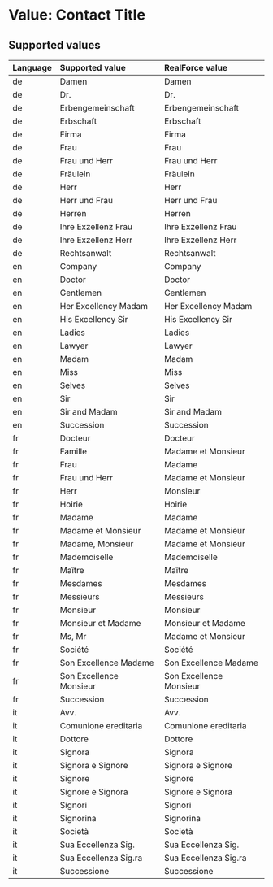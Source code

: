 # Value: Contact Title

## Supported values

| Language | Supported value | RealForce value |
| :--- | :--- | :--- |
| de | Damen | Damen |
| de | Dr. | Dr. |
| de | Erbengemeinschaft | Erbengemeinschaft |
| de | Erbschaft | Erbschaft |
| de | Firma | Firma |
| de | Frau | Frau |
| de | Frau und Herr | Frau und Herr |
| de | Fräulein | Fräulein |
| de | Herr | Herr |
| de | Herr und Frau | Herr und Frau |
| de | Herren | Herren |
| de | Ihre Exzellenz Frau | Ihre Exzellenz Frau |
| de | Ihre Exzellenz Herr | Ihre Exzellenz Herr |
| de | Rechtsanwalt | Rechtsanwalt |
| en | Company | Company |
| en | Doctor | Doctor |
| en | Gentlemen | Gentlemen |
| en | Her Excellency Madam | Her Excellency Madam |
| en | His Excellency Sir | His Excellency Sir |
| en | Ladies | Ladies |
| en | Lawyer | Lawyer |
| en | Madam | Madam |
| en | Miss | Miss |
| en | Selves | Selves |
| en | Sir | Sir |
| en | Sir and Madam | Sir and Madam |
| en | Succession | Succession |
| fr | Docteur | Docteur |
| fr | Famille | Madame et Monsieur |
| fr | Frau | Madame |
| fr | Frau und Herr | Madame et Monsieur |
| fr | Herr | Monsieur |
| fr | Hoirie | Hoirie |
| fr | Madame | Madame |
| fr | Madame et Monsieur | Madame et Monsieur |
| fr | Madame, Monsieur | Madame et Monsieur |
| fr | Mademoiselle | Mademoiselle |
| fr | Maître | Maître |
| fr | Mesdames | Mesdames |
| fr | Messieurs | Messieurs |
| fr | Monsieur | Monsieur |
| fr | Monsieur et Madame | Monsieur et Madame |
| fr | Ms, Mr | Madame et Monsieur |
| fr | Société | Société |
| fr | Son Excellence Madame | Son Excellence Madame |
| fr | Son Excellence Monsieur | Son Excellence Monsieur |
| fr | Succession | Succession |
| it | Avv. | Avv. |
| it | Comunione ereditaria | Comunione ereditaria |
| it | Dottore | Dottore |
| it | Signora | Signora |
| it | Signora e Signore | Signora e Signore |
| it | Signore | Signore |
| it | Signore e Signora | Signore e Signora |
| it | Signori | Signori |
| it | Signorina | Signorina |
| it | Società | Società |
| it | Sua Eccellenza Sig. | Sua Eccellenza Sig. |
| it | Sua Eccellenza Sig.ra | Sua Eccellenza Sig.ra |
| it | Successione | Successione |
